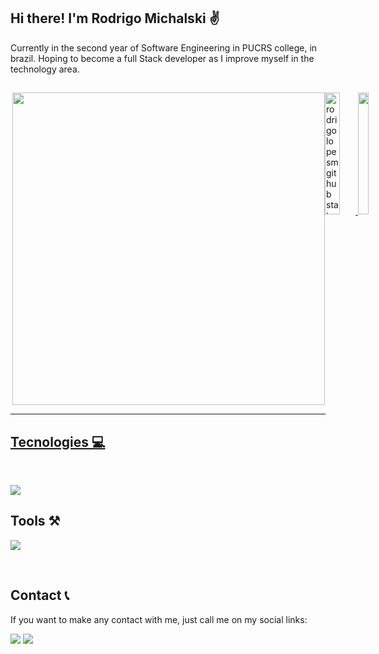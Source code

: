 ## Hi there! I'm Rodrigo Michalski ✌️

Currently in the second year of Software Engineering in PUCRS college, in brazil. Hoping to become a full Stack developer as I improve myself in the technology area.

##

<div style= "display: flex"><br>
<img align="right" height="500em" src="https://raw.githubusercontent.com/gist/rodrigolopesm/1824df8dd2a81826c2aab5a8b9c09178/raw/86a6e36ad24906c2787e43eab94f2250f1fddea3/finalimg.svg">

<div align="left">
  <a href="https://github.com/rodrigolopesm">
    <img width="49%" height="195px" src="https://github-readme-stats.vercel.app/api?username=rodrigolopesm&show_icons=true&count_private=true&hide_border=true&title_color=ff91a4&icon_color=ff91a4&text_color=c9d1d9&bg_color=0d1117" alt="rodrigolopesm github stats" /> 
  <img width="41%" height="195px" src="https://github-readme-stats.vercel.app/api/top-langs/?username=rodrigolopesm&layout=compact&hide_border=true&title_color=ff91a4&text_color=ff91a4&bg_color=0d1117" />
</div>
</div>
    
___
  ## Tecnologies 💻️
  <div style="display: inline_block"><br>
<p align="left">
  <a href="https://skillicons.dev">
    <img src="https://skillicons.dev/icons?i=css,docker,html,java,js,jest,mongodb,mysql,nextjs,postgres,prisma,react,spring,sqlite,styledcomponents,tailwind,ts,vscode,python,django" />
  </a>
</p>
</div>

  ## Tools ⚒️
<p>
  <a href="https://skillicons.dev">
    <img src="https://skillicons.dev/icons?i=aws,figma,git,github,githubactions,gitlab,gradle,idea,linux,postman,vscode,django" />
  </a>
</p>
</div><br>
   
  ## Contact 📞 

 If you want to make any contact with me, just call me on my social links:
    
 <a href = "mailto:rodrigolopesmichalski@gmail.com"><img src="https://img.shields.io/badge/-Gmail-%23333?style=for-the-badge&logo=gmail&logoColor=white" target="_blank"></a>
  <a href="https://www.linkedin.com/in/rodrigo-lopes-michalski-37715323b/" target="_blank"><img src="https://img.shields.io/badge/-LinkedIn-%230077B5?style=for-the-badge&logo=linkedin&logoColor=white" target="_blank"></a> 
    
    
